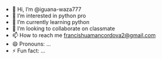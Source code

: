 - 👋 Hi, I’m @iguana-waza777
- 👀 I’m interested in python pro
- 🌱 I’m currently learning python
- 💞️ I’m looking to collaborate on classmate
- 📫 How to reach me francishuamancordova2@gmail.com
- 😄 Pronouns: ...
- ⚡ Fun fact: ...

<!---
iguana-waza777/iguana-waza777 is a ✨ special ✨ repository because its `README.md` (this file) appears on your GitHub profile.
You can click the Preview link to take a look at your changes.
--->
